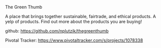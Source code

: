 The Green Thumb

A place that brings together sustainable, fairtrade, and ethical products. A yelp of products. Find out more about the products you are buying!

github: https://github.com/nplutzik/thegreenthumb

Pivotal Tracker: https://www.pivotaltracker.com/s/projects/1078338
